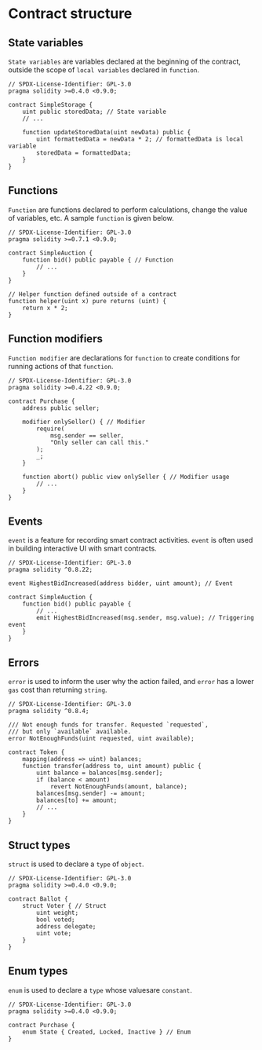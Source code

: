 # Contract structure

## State variables
`State variables` are variables declared at the beginning of the contract, outside the scope of `local variables` declared in `function`.
```solidity
// SPDX-License-Identifier: GPL-3.0
pragma solidity >=0.4.0 <0.9.0;

contract SimpleStorage {
    uint public storedData; // State variable
    // ...

    function updateStoredData(uint newData) public {
        uint formattedData = newData * 2; // formattedData is local variable
        storedData = formattedData;
    }
}
```
## Functions
`Function` are functions declared to perform calculations, change the value of variables, etc. A sample `function` is given below.
```solidity
// SPDX-License-Identifier: GPL-3.0
pragma solidity >=0.7.1 <0.9.0;

contract SimpleAuction {
    function bid() public payable { // Function
        // ...
    }
}

// Helper function defined outside of a contract
function helper(uint x) pure returns (uint) {
    return x * 2;
}
```

## Function modifiers
`Function modifier` are declarations for `function` to create conditions for running actions of that `function`.

```solidity
// SPDX-License-Identifier: GPL-3.0
pragma solidity >=0.4.22 <0.9.0;

contract Purchase {
    address public seller;

    modifier onlySeller() { // Modifier
        require(
            msg.sender == seller,
            "Only seller can call this."
        );
        _;
    }

    function abort() public view onlySeller { // Modifier usage
        // ...
    }
}
```

## Events
`event` is a feature for recording smart contract activities. `event` is often used in building interactive UI with smart contracts.

```solidity
// SPDX-License-Identifier: GPL-3.0
pragma solidity ^0.8.22;

event HighestBidIncreased(address bidder, uint amount); // Event

contract SimpleAuction {
    function bid() public payable {
        // ...
        emit HighestBidIncreased(msg.sender, msg.value); // Triggering event
    }
}
```
## Errors
`error` is used to inform the user why the action failed, and `error` has a lower `gas` cost than returning `string`.
```solidity
// SPDX-License-Identifier: GPL-3.0
pragma solidity ^0.8.4;

/// Not enough funds for transfer. Requested `requested`,
/// but only `available` available.
error NotEnoughFunds(uint requested, uint available);

contract Token {
    mapping(address => uint) balances;
    function transfer(address to, uint amount) public {
        uint balance = balances[msg.sender];
        if (balance < amount)
            revert NotEnoughFunds(amount, balance);
        balances[msg.sender] -= amount;
        balances[to] += amount;
        // ...
    }
}
```
## Struct types
`struct` is used to declare a `type` of `object`.
```solidity
// SPDX-License-Identifier: GPL-3.0
pragma solidity >=0.4.0 <0.9.0;

contract Ballot {
    struct Voter { // Struct
        uint weight;
        bool voted;
        address delegate;
        uint vote;
    }
}
```
## Enum types
`enum` is used to declare a `type` whose values ​​are `constant`.
```solidity
// SPDX-License-Identifier: GPL-3.0
pragma solidity >=0.4.0 <0.9.0;

contract Purchase {
    enum State { Created, Locked, Inactive } // Enum
}
```